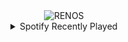 <div align="center">
<picture>
    <source media="(prefers-color-scheme: dark)" srcset="https://i.ibb.co/crBJFkX/output-gif.gif">
    <source media="(prefers-color-scheme: light)" srcset="https://i.ibb.co/crBJFkX/output-gif.gif">
    <img alt="RENOS" src="https://i.ibb.co/crBJFkX/output-gif.gif">
</picture>
<details>
<summary>Spotify Recently Played</summary>
<img src="https://spotify-recently-played-readme.vercel.app/api?user=31d6d6zerc5ct6kck32na2ozsqf4&unique=1&width=400" alt="Spotify" />
</details>
</div>

<!-- Image deletion URL: https://ibb.co/XCQXsjk/e2ad783f7c5fd74f8b9a2417c2d370a9 -->
